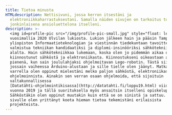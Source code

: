 ```yaml
---
title: Tietoa minusta
HTMLdescription: Nettisivuni, jossa kerron itsestäni ja
  elektroniikkaharrastuksestani. Samalla näiden sivujen on tarkoitus toimia myös
  jonkinlaisena ansioluettelona itselleni.
description: >-
  <img id=profile-pic src="/img/profile-pic-small.jpg" style="float: left" width=300px alt="Kuva minusta">Olen Matias Järvenpää, ylioppilas
  vuosimallia 2020 Ulvilan lukiosta. Lukion jälkeen hain ja pääsin Tampereen
  yliopiston Informaatioteknologian ja viestinnän tiedekuntaan tavoitteena
  valmistua tekniikan kandidaatiksi ja diplomi-insinööriksi sähkötekniikan
  alalta. Hain sähkötekniikkaa lukemaan, koska olen jo pidemmän aikaa ollut
  kiinnostunut sähköstä ja elektroniikasta. Kiinnostukseni oikeastaan alkoi jo
  pienenä, kun sain joululahjaksi ohjelmoitavan Lego-robotin. Tästä siirryin
  jossain vaiheessa Arduino-alustaan ja sille tielle olen jäänyt. Matkan
  varrella olen oppinut mielestäni melko paljon sähköstä, elektroniikasta ja
  ohjelmoinnista. Ainakin sen verran osaan ohjelmoida, että sijoituin
  valtakunnallisessa
  [Datatähti-ohjelmointikisassa](http://datatahti.fi/loppu19.html) viidenneksi
  vuonna 2019 ja tällä suorituksella myös ansaitsin itselleni opiskelupaikan.
  Sähköstäkin olen oppinut muutakin kuin että se on sinistä ja sattuu. Tälle
  sivulle olen yrittänyt koota hieman tietoa tekemistäni erilaisista
  projekteista.
---
```

